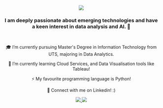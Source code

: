 <h1 align="center">
    <img src="https://readme-typing-svg.herokuapp.com/?font=Righteous&size=35&center=true&vCenter=true&width=500&height=70&duration=4000&lines=Welcome+on+my+github!+👋;+MMy+name+is+Mateusz+Wichtowski!;" />
</h1>

<h3 align="center">I am deeply passionate about emerging technologies and have a keen interest in
data analysis and AI. 🤖 </h3>

<br/>

<div align="center">
 
🎓 I’m currently pursuing Master's Degree in Information Technology from UTS, majoring in Data Analytics.
 
🌱 I’m currently learning Cloud Services, and Data Visualisation tools like Tableau!

⚡ My favourite programming language is Python!

💬 Connect with me on Linkedin! :)

 </div>
 
<div align="center"> 
  <a href="mailto:matiimov@gmail.com">
    <img src="https://img.shields.io/badge/Gmail-333333?style=for-the-badge&logo=gmail&logoColor=red" />
  </a>
  <a href="https://www.linkedin.com/in/matiimov/" target="_blank">
    <img src="https://img.shields.io/badge/LinkedIn-0077B5?style=for-the-badge&logo=linkedin&logoColor=white" target="_blank" />
  </a>
</div>
